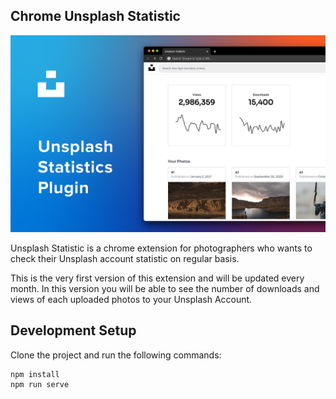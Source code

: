 ## Chrome Unsplash Statistic

<img src="public/images/screenshots/screen-shot-main.png"/>

Unsplash Statistic is a chrome extension for photographers who wants to check their Unsplash account statistic on regular basis.

This is the very first version of this extension and will be updated every month. In this version you will be able to see the number of downloads and views of each uploaded photos to your Unsplash Account.

## Development Setup

Clone the project and run the following commands:

```
npm install
npm run serve
```